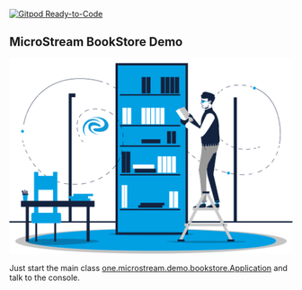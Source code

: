 [![Gitpod Ready-to-Code](https://img.shields.io/badge/Gitpod-ready--to--code-blue?logo=gitpod)](https://gitpod.io/#https://github.com/microstream-one/bookstore-demo)

## MicroStream BookStore Demo

![BookStore Demo](docs/images/bookstoredemo.svg?raw=true)

Just start the main class [one.microstream.demo.bookstore.Application](src/main/java/one/microstream/demo/bookstore/Application.java) and talk to the console.
